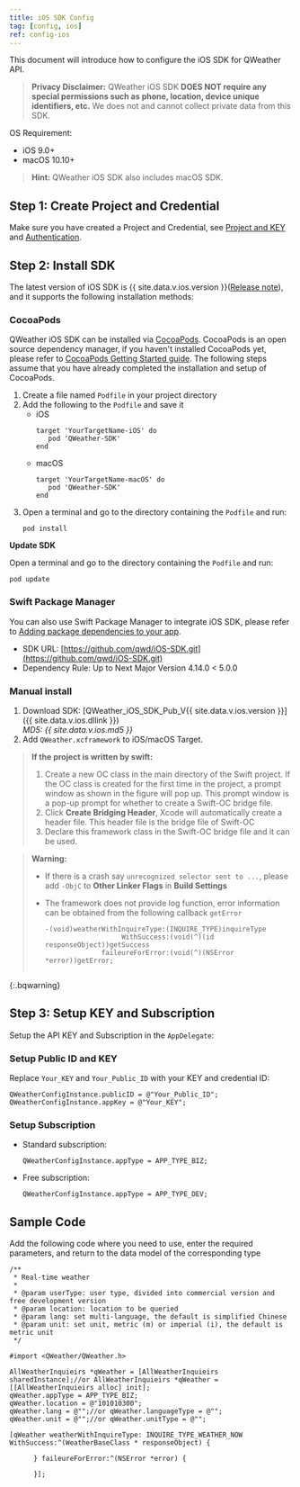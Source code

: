 ```yaml
---
title: iOS SDK Config
tag: [config, ios]
ref: config-ios
---
```


This document will introduce how to configure the iOS SDK for QWeather API.

> **Privacy Disclaimer:** QWeather iOS SDK **DOES NOT require any special permissions such as phone, location, device unique identifiers, etc.** We does not and cannot collect private data from this SDK. 

OS Requirement:

- iOS 9.0+
- macOS 10.10+

> **Hint:** QWeather iOS SDK also includes macOS SDK.

## Step 1: Create Project and Credential

Make sure you have created a Project and Credential, see [Project and KEY](/en/docs/configuration/project-and-key/) and [Authentication](/en/docs/authentication/).

## Step 2: Install SDK

The latest version of iOS SDK is {{ site.data.v.ios.version }}([Release note](https://blog.qweather.com/release/sdk/)), and it supports the following installation methods:

### CocoaPods

QWeather iOS SDK can be installed via [CocoaPods](https://cocoapods.org/). CocoaPods is an open source dependency manager, if you haven't installed CocoaPods yet, please refer to [CocoaPods Getting Started guide](https://guides.cocoapods.org/using/getting-started.html). The following steps assume that you have already completed the installation and setup of CocoaPods.

1. Create a file named `Podfile` in your project directory
2. Add the following to the `Podfile` and save it
   - iOS
     ```
     target 'YourTargetName-iOS' do
        pod 'QWeather-SDK'
     end
     ```
   - macOS
     ```
     target 'YourTargetName-macOS' do
        pod 'QWeather-SDK'
     end
     ```
3. Open a terminal and go to the directory containing the `Podfile` and run:
   ```
   pod install
   ```

**Update SDK**

Open a terminal and go to the directory containing the `Podfile` and run:

```
pod update
```

### Swift Package Manager

You can also use Swift Package Manager to integrate iOS SDK, please refer to [Adding package dependencies to your app](https://developer.apple.com/documentation/xcode/adding-package-dependencies-to-your-app).

* SDK URL: [https://github.com/qwd/iOS-SDK.git](https://github.com/qwd/iOS-SDK.git)
* Dependency Rule: Up to Next Major Version 4.14.0 < 5.0.0


### Manual install

1. Download SDK: [QWeather_iOS_SDK_Pub_V{{ site.data.v.ios.version }}]({{ site.data.v.ios.dllink }}) <br>*MD5: {{ site.data.v.ios.md5 }}*
2. Add `QWeather.xcframework` to iOS/macOS Target.

> **If the project is written by swift:**
>
> 1. Create a new OC class in the main directory of the Swift project. If the OC class is created for the first time in the project, a prompt window as shown in the figure will pop up. This prompt window is a pop-up prompt for whether to create a Swift-OC bridge file.
> 2. Click **Create Bridging Header**, Xcode will automatically create a header file. This header file is the bridge file of Swift-OC
> 3. Declare this framework class in the Swift-OC bridge file and it can be used.


> **Warning:**
>
> - If there is a crash say `unrecognized selector sent to ...`, please add `-ObjC` to **Other Linker Flags** in **Build Settings**
> - The framework does not provide log function, error information can be obtained from the following callback `getError` 
>  
>   ```objc
>   -(void)weatherWithInquireType:(INQUIRE_TYPE)inquireType
>                      WithSuccess:(void(^)(id responseObject))getSuccess
>                 faileureForError:(void(^)(NSError *error))getError;
> ```
{:.bqwarning}

## Step 3: Setup KEY and Subscription

Setup the API KEY and Subscription in the `AppDelegate`:

### Setup Public ID and KEY

Replace `Your_KEY` and `Your_Public_ID` with your KEY and credential ID:

```objc
QWeatherConfigInstance.publicID = @"Your_Public_ID";
QWeatherConfigInstance.appKey = @"Your_KEY";
```

### Setup Subscription

- Standard subscription:

    ```objc
    QWeatherConfigInstance.appType = APP_TYPE_BIZ;
    ```
- Free subscription:

    ```objc
    QWeatherConfigInstance.appType = APP_TYPE_DEV;
    ```

## Sample Code

Add the following code where you need to use, enter the required parameters, and return to the data model of the corresponding type
  
```objc
/**
 * Real-time weather
 *
 * @param userType: user type, divided into commercial version and free development version
 * @param location: location to be queried
 * @param lang: set multi-language, the default is simplified Chinese
 * @param unit: set unit, metric (m) or imperial (i), the default is metric unit
 */

#import <QWeather/QWeather.h>

AllWeatherInquieirs *qWeather = [AllWeatherInquieirs sharedInstance];//or AllWeatherInquieirs *qWeather = [[AllWeatherInquieirs alloc] init];
qWeather.appType = APP_TYPE_BIZ;
qWeather.location = @"101010300";
qWeather.lang = @"";//or qWeather.languageType = @"";
qWeather.unit = @"";//or qWeather.unitType = @"";

[qWeather weatherWithInquireType: INQUIRE_TYPE_WEATHER_NOW WithSuccess:^(WeatherBaseClass * responseObject) {

      } faileureForError:^(NSError *error) {

      }];
```
